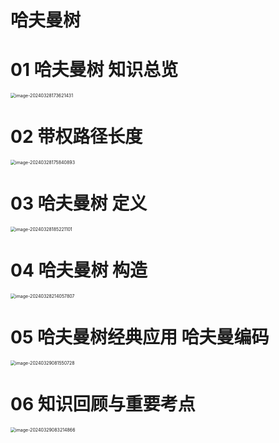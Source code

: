 # 哈夫曼树



# 01 哈夫曼树 知识总览

<img src="https://cvp.oss-cn-shanghai.aliyuncs.com/picgo/202403281736511.png" alt="image-20240328173621431" style="zoom:50%;" />



# 02 带权路径长度

<img src="https://cvp.oss-cn-shanghai.aliyuncs.com/picgo/202403281758025.png" alt="image-20240328175840893" style="zoom:50%;" />



# 03 哈夫曼树 定义

<img src="https://cvp.oss-cn-shanghai.aliyuncs.com/picgo/202403281852218.png" alt="image-20240328185221101" style="zoom:50%;" />



# 04 哈夫曼树 构造

<img src="https://cvp.oss-cn-shanghai.aliyuncs.com/picgo/202403282140249.png" alt="image-20240328214057807" style="zoom: 50%;" />



# 05 哈夫曼树经典应用 哈夫曼编码

<img src="https://cvp.oss-cn-shanghai.aliyuncs.com/picgo/202403290815130.png" alt="image-20240329081550728" style="zoom:50%;" />



# 06 知识回顾与重要考点

<img src="https://cvp.oss-cn-shanghai.aliyuncs.com/picgo/202403290832967.png" alt="image-20240329083214866" style="zoom:50%;" />